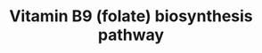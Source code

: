 ---
annotations:
- id: PW:0000140
  parent: regulatory pathway
  type: Pathway Ontology
  value: folate metabolic pathway
- id: PW:0000140
  parent: regulatory pathway
  type: Pathway Ontology
  value: folate metabolic pathway
- id: CL:0000610
  parent: null
  type: Cell Type Ontology
  value: obsolete plant cell
authors:
- Pjaiswal
- SvetaG
- MaintBot
- Egonw
- Khanspers
- Mkutmon
description: Tetrahydrofolate (THF) acts as a carrier for one-carbon units and, less
  often, as an electron donor. THF contains pterin, p-aminobenzoate, and glutamate
  moieties. The pterin is made in the cytosol from GTP, p-aminobenzoate is made from
  chorismate in plastids, and the two are coupled together in mitochondria to give
  dihydropteroate.  Glutamylation and reduction steps in mitochondria then yield THF
  (Hanson and Gregory, 2011; Ravanel et al., 2011).  THF and its one-carbon derivatives
  (collectively termed folates) occur mainly as polyglutamates; these have a short
  polyglutamyl tail that can be added in mitochondria, plastids, or cytosol.  Folate
  polyglutamates can be imported into vacuoles, where the polyglutamyl tail can be
  removed by γ-glutamylhydrolase. p-Aminobenzoate can be converted to its glucose
  ester in the cytosol, and imported into vacuoles.
last-edited: 2017-10-05
organisms:
- Zea mays
redirect_from:
- /index.php/Pathway:WP2353
- /instance/WP2353
revision: null
schema-jsonld:
- '@context': https://schema.org/
  '@id': https://wikipathways.github.io/pathways/WP2353.html
  '@type': Dataset
  creator:
    '@type': Organization
    name: WikiPathways
  description: Tetrahydrofolate (THF) acts as a carrier for one-carbon units and,
    less often, as an electron donor. THF contains pterin, p-aminobenzoate, and glutamate
    moieties. The pterin is made in the cytosol from GTP, p-aminobenzoate is made
    from chorismate in plastids, and the two are coupled together in mitochondria
    to give dihydropteroate.  Glutamylation and reduction steps in mitochondria then
    yield THF (Hanson and Gregory, 2011; Ravanel et al., 2011).  THF and its one-carbon
    derivatives (collectively termed folates) occur mainly as polyglutamates; these
    have a short polyglutamyl tail that can be added in mitochondria, plastids, or
    cytosol.  Folate polyglutamates can be imported into vacuoles, where the polyglutamyl
    tail can be removed by γ-glutamylhydrolase. p-Aminobenzoate can be converted to
    its glucose ester in the cytosol, and imported into vacuoles.
  keywords:
  - 1.5.1.3
  - 2.5.1.15
  - 2.6.1.85
  - 2.7.6.3
  - 3.4.19.9
  - 3.5.4.16
  - 3.6.1.n4
  - 4.1.2.25
  - 4.1.3.38
  - 6.3.2.12
  - 6.3.2.17
  - ADP
  - AMP
  - ATP
  - GRMZM2G005990
  - GRMZM2G015588
  - GRMZM2G027603
  - GRMZM2G062420
  - GRMZM2G069596
  - GRMZM2G072608
  - GRMZM2G073429
  - GRMZM2G084181
  - GRMZM2G087103
  - GRMZM2G095579
  - GRMZM2G095806
  - GRMZM2G095955
  - GRMZM2G106376
  - GRMZM2G139880
  - GRMZM2G169481
  - GRMZM2G304915
  - GRMZM2G344993
  - GRMZM2G363554
  - GRMZM2G393334
  - GRMZM2G416386
  - GRMZM2G421493
  - GRMZM2G469469
  - GRMZM5G840435
  - GRMZM5G869779
  - GTP
  - H2O
  - HCOOH
  - NADP
  - NADPH
  - PO4
  - PPi
  - THF and one carbon derivative
  - UDP
  - UDP-glucose:p-aminobenzoate glucosyltransferase
  - UDP-glucose:pterin glycosyltransferase
  - Uridine 5'-diphosphate glucose (UDPG)
  - aminodeoxychorismate
  - dihydrofolate
  - dihydromethyldihydropterin pyrophosphate
  - dihydromonapterin
  - dihydroneopterin
  - dihydroneopterin monophosphate
  - dihydroneopterin monophosphate phosphatase
  - dihydroneopterin triphosphate
  - dihydroneopterin, dihydromonapterin
  - dihydropteroate
  - folate monoglutamate transporter
  - folate polyglutamate
  - folate polyglutamate transporter
  - folate transporter
  - glutamate
  - glutamine
  - glycolaldehyde
  - hydromethyldihydropterin
  - hydromethyldihydropterin transporter
  - hydroxymethyldihydropterin pyrophosphate
  - p-aminobenzoate
  - p-aminobenzoate diffusion
  - p-aminobenzoate glucose ester
  - p-aminobenzoate glucose ester transporter
  - pterin glycosides
  - pterin transporter
  - pyruvate
  - tetrahydrofolate
  license: CC0
  name: Vitamin B9 (folate) biosynthesis pathway
seo: CreativeWork
title: Vitamin B9 (folate) biosynthesis pathway
wpid: WP2353
---
